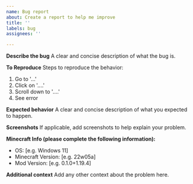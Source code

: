 ```yaml
---
name: Bug report
about: Create a report to help me improve
title: ''
labels: bug
assignees: ''

---
```


**Describe the bug**
A clear and concise description of what the bug is.

**To Reproduce**
Steps to reproduce the behavior:
1. Go to '...'
2. Click on '....'
3. Scroll down to '....'
4. See error

**Expected behavior**
A clear and concise description of what you expected to happen.

**Screenshots**
If applicable, add screenshots to help explain your problem.

**Minecraft Info (please complete the following information):**
 - OS: [e.g. Windows 11]
 - Minecraft Version: [e.g. 22w05a]
 - Mod Version: [e.g. 0.1.0+1.19.4]

**Additional context**
Add any other context about the problem here.
